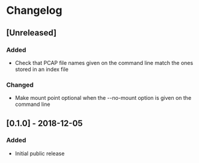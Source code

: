 # Changelog

## [Unreleased]
### Added
- Check that PCAP file names given on the command line match the ones stored in an index file

### Changed
- Make mount point optional when the --no-mount option is given on the command line

## [0.1.0] - 2018-12-05
### Added
- Initial public release
